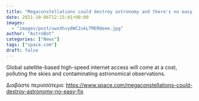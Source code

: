 ```yaml
---
title: "Megaconstellations could destroy astronomy and there's no easy fix"
date: 2021-10-06T12:15:01+00:00
images:
  - "images/post/uwxXhvy8WC2ukLTMERQeee.jpg"
author: "AstroBot"
categories: ["News"]
tags: ["space.com"]
draft: false
---
```


Global satellite-based high-speed internet access will come at a cost, polluting the skies and contaminating astronomical observations. 

Διαβάστε περισσότερα: https://www.space.com/megaconstellations-could-destroy-astronomy-no-easy-fix
